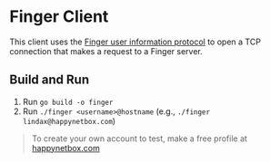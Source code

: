 
# Finger Client

This client uses the [Finger user information protocol](https://datatracker.ietf.org/doc/html/rfc1288) to open a TCP connection that makes a request to a Finger server.

## Build and Run

1. Run `go build -o finger`
2. Run `./finger <username>@hostname` (e.g., `./finger lindax@happynetbox.com`)

> To create your own account to test, make a free profile at [happynetbox.com](https://happynetbox.com/)